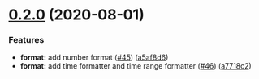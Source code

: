 # [0.2.0](https://github.com/apache-superset/encodable/compare/@encodable/format@0.1.0...@encodable/format@0.2.0) (2020-08-01)


### Features

* **format:** add number format ([#45](https://github.com/apache-superset/encodable/issues/45)) ([a5af8d6](https://github.com/apache-superset/encodable/commit/a5af8d60e7d947ccb381a96fc09f89ec266704cd))
* **format:** add time formatter and time range formatter ([#46](https://github.com/apache-superset/encodable/issues/46)) ([a7718c2](https://github.com/apache-superset/encodable/commit/a7718c223eda28dbf65b4ae85768b1c9decfe3ed))



